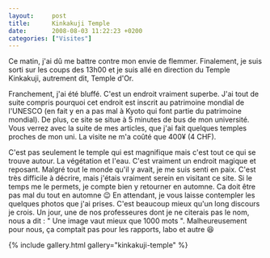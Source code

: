 ```yaml
---
layout:     post
title:      Kinkakuji Temple
date:       2008-08-03 11:22:23 +0200
categories: ["Visites"]
---
```


Ce matin, j'ai dû me battre contre mon envie de flemmer. Finalement, je suis sorti sur les coups des 13h00 et je
suis allé en direction du Temple Kinkakuji, autrement dit, Temple d'Or.

<!--more-->

Franchement, j'ai été bluffé. C'est un endroit vraiment superbe. J'ai tout de suite compris pourquoi cet endroit
est inscrit au patrimoine mondial de l'UNESCO (en fait y en a pas mal à Kyoto qui font partie du patrimoine
mondial). De plus, ce site se situe à 5 minutes de bus de mon université. Vous verrez avec la suite de mes
articles, que j'ai fait quelques temples proches de mon uni. La visite ne m'a coûté que 400¥ (4 CHF).

C'est pas seulement le temple qui est magnifique mais c'est tout ce qui se trouve autour. La végétation et l'eau.
C'est vraiment un endroit magique et reposant. Malgré tout le monde qu'il y avait, je me suis senti en paix. C'est
très difficile à décrire, mais j'étais vraiment serein en visitant ce site. Si le temps me le permets, je compte
bien y retourner en automne. Ca doit être pas mal du tout en automne :wink: En attendant, je vous laisse contempler les
quelques photos que j'ai prises. C'est beaucoup mieux qu'un long discours je crois. Un jour, une de nos
professeures dont je ne citerais pas le nom, nous a dit : " Une image vaut mieux que 1000 mots ". Malheureusement
pour nous, ça comptait pas pour les rapports, labo et autre :laughing:

{% include gallery.html gallery="kinkakuji-temple" %}